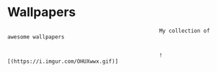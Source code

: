 # Wallpapers

                                                    My collection of awesome wallpapers


                                                    ![(https://i.imgur.com/OHUXwwx.gif)]


